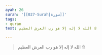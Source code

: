 ```yaml
---
ayah: 26
surah: '[[027-Surah|سورة]]'
tags:
- quran
text: الله لا إله إلا هو رب العرش العظيم ۩

---
```

> الله لا إله إلا هو رب العرش العظيم ۩
